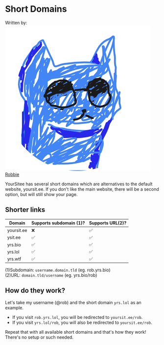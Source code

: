 # Short Domains

Written by: <img src="../.gitbook/assets/contributors/robskan (2).png" alt="" data-size="line"> [Robbie](../about/contributors.md#robskan-project-lead)

YourSitee has several short domains which are alternatives to the default website, yoursit.ee. If you don't like the main website, there will be a second option, but will still show your page.

## Shorter links

| Domain     | Supports subdomain (1)? | Supports URL(2)? |
| ---------- | --------------------- | ----------------- |
| yoursit.ee | ❌                     | ✅                 |
| ysit.ee    | ✅                     | ✅                 |
| yrs.bio    | ✅                     | ✅                 |
| yrs.lol    | ✅                     | ✅                 |
| yrs.wtf    | ✅                     | ✅                 |

(1)Subdomain: `username.domain.tld` (eg. rob.yrs.bio)\
(2)URL: `domain.tld/username` (eg. yrs.bio/rob)

## How do they work?

Let's take my username (@rob) and the short domain `yrs.lol` as an example.

* If you visit `rob.yrs.lol`, you will be redirected to `yoursit.ee/rob`.
* If you visit `yrs.lol/rob`, you will also be redirected to `yoursit.ee/rob`.

Repeat that with all available short domains and that's how they work! There's no setup or such needed.
